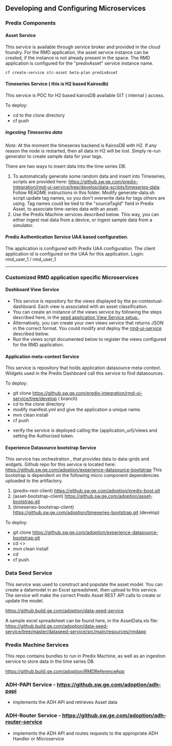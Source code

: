 ## Developing and Configuring Microservices

### Predix Components

#### Asset Service 
This service is available through service broker and provided in the cloud foundry. For the RMD application, the asset service instance can be created, if the instance is not already present in the space. The RMD application is configured for the "predixAsset" service instance name.
```
cf create-service stc-asset beta-plan predixAsset
```

####  Timeseries Service ( this is H2 based Kairosdb)
This service is POC for H2 based kairosDB available GIT ( internal ) access.

To deploy:
+ cd to the clone directory
+ cf push 

##### Ingesting Timeseries data

*Note:* At the moment the timeseries backend is KairosDB with H2. If any reason the node is restarted, then all data in H2 will be lost. Simply re-run generator to create sample data for your tags.

There are two ways to insert data into the time series DB.
1. To automatically generate some random data and insert into Timeseries, scripts are provided here: <https://github.sw.ge.com/predix-integration/rmd-ui-service/tree/develop/data-scripts/timeseries-data>. Follow README instructions in this folder.  Modify generate-data.sh script update tag names, so you don't overwrite data for tags others are using.  Tag names could be tied to the "sourceTagId" field in Predix Asset, to associate time-series data with an asset.
2. Use the Predix Machine services described below.  This way, you can either ingest real data from a device, or ingest sample data from a simulator.

####  Predix Authentication Service UAA based configuration.
The application is configured with Predix UAA configuration. The client application id is configured on the UAA for this application. 
Login: rmd_user_1 / rmd_user_1

***

### Customized RMD application specific Microservices

#### Dashboard View Service
- This service is repository for the views displayed by the px-contextual-dashboard.  Each view is associated with an asset classification.
- You can create an instance of the views service by following the steps described here, in the [seed application View Service setup.](https://github.build.ge.com/Predix-Experience/predix-seed/tree/1.0#binding-to-view-service).
- Alternatively, you can create your own views service that returns JSON in the correct format.  You could modify and deploy the [rmd-ui-service](https://github.sw.ge.com/predix-integration/rmd-ui-service/tree/develop) described below.
- Run the views script documented below to register the views configured for the RMD application.

#### Application meta-context Service
This service is repository that holds application datasource meta-context.  Widgets used in the Predix Dashboard call this service to find datasources.

To deploy:
+ git clone https://github.sw.ge.com/predix-integration/rmd-ui-service/tree/develop ( branch)
+ cd to the clone directory
+ modify manifest.yml and give the application a unique name.
+ mvn clean install
+ cf push 
- verify the service is deployed calling the {application_url}/views and setting the Authorized token. 

####  Experience Datasource bootstrap Service  
This service has orchestration , that provides data to data-grids and widgets.  Github repo for this service is located here: <https://github.sw.ge.com/adoption/experience-datasource-bootstrap>  This bootstrap is dependent on the following micro component dependencies uploaded to the artifactory.
1. (predix-rest-client) https://github.sw.ge.com/adoption/predix-boot.git
2. (asset-bootstrap-client) https://github.sw.ge.com/adoption/asset-bootstrap.git 
3. (timeseries-bootstrap-client)  https://github.sw.ge.com/adoption/timeseries-bootstrap.git (develop)

To deploy:
+ git clone https://github.sw.ge.com/adoption/experience-datasource-bootstrap.git
+ cd <<clone directory>> 
+ mvn clean install  
+ cd <datasource-service> 
+ cf push 

### Data Seed Service
This service was used to construct and populate the asset model.  You can create a datamodel in an Excel spreadsheet, then  upload to this service.  The service will make the correct Predix Asset REST API calls to create or update the model.

<https://github.build.ge.com/adoption/data-seed-service>

A sample excel spreadsheet can be found here, in the AssetData.xls file: <https://github.build.ge.com/adoption/data-seed-service/tree/master/dataseed-service/src/main/resources/rmdapp>

### Predix Machine Services
This repo contains bundles to run in Predix Machine, as well as an ingestion service to store data in the time series DB.

<https://github.build.ge.com/adoption/RMDReferenceApp> 

### ADH-PAPI Service - https://github.sw.ge.com/adoption/adh-papi
 - implements the ADH API and retrieves Asset data

### ADH-Router Service - https://github.sw.ge.com/adoption/adh-router-service
 - implements the ADH API and routes requests to the appropriate ADH Handler or Microservice
